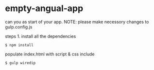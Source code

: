# empty-angual-app
can you as start of your app.
NOTE: please make necessory changes to gulp.config.js

steps 1.
install all the dependencies
```
$ npm install
```

populate index.html with script & css include
```
$ gulp wiredip
```

